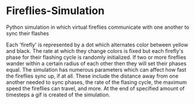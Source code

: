 # Fireflies-Simulation
Python simulation in which virtual fireflies communicate with one another to sync their flashes

Each 'firefly' is represented by a dot which alternates color between yellow and black. The rate at which they change colors is fixed but each firefly's phase for their flashing cycle is randomly initialized. If two or more fireflies wander within a certain radius of each other then they will set their phases equal. The simulation has numerous parameters which can affect how fast the fireflies sync up, if at all. These include the distance away from one another needed to sync phases, the rate of the flasing cycle, the maximum speed the fireflies can travel, and more. At the end of specified amount of timesteps a gif is created of the simulation.

